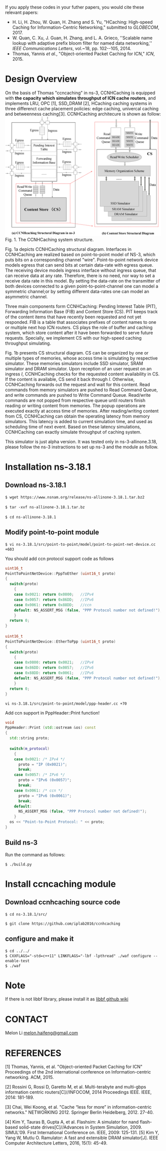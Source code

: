 
If you apply these codes in your futher papers, you would cite these relevant papers:
- H. Li, H. Zhou, W. Quan, H. Zhang and S. Yu, "HCaching: High-speed Caching for Information-Centric Networking," submitted to *GLOBECOM*, 2017.
- W. Quan, C. Xu, J. Guan, H. Zhang, and L. A. Grieco, ''Scalable name lookup with adaptive prefix bloom filter for named data networking,'' *IEEE Communications Letters*, vol.~18, pp. 102--105, 2014.
- Thomas, Yannis *et al.*, "Object-oriented Packet Caching for ICN," *ICN*, 2015.


# Design Overview
On the basis of Thomas "ccncaching" in ns-3, CCNHCaching is equipped with **the capacity which simulates throughput of ICN cache routers**, and implements LRU, OPC [1], SSD\_DRAM [2], HCaching caching systems in three differenct cache placement policies: edge caching, univercal caching and betweenness caching[3].
CCNHCaching architecure is shown as follow:
![](https://github.com/iplab2016/wiki/blob/master/ccncaching-HCaching/images/ccnhcaching-v3.jpg)
Fig. 1. The CCNHCaching system structure.


Fig. 1a depicts CCNHCaching structural diagram.
Interfaces in CCNHCaching are realized based on point-to-point model of NS-3, which puts bits on a corresponding channel "wire".
Point-to-point network device models egress that can send bits at certain data-rate with egress queue.
The receiving device models ingress interface without ingress queue, that can receive data at any rate.
Therefore, there is no need, nor way to set a receive data rate in this model.
By setting the data-rate on the transmitter of both devices connected to a given point-to-point-channel one can model a symmetric channel;or by setting different data-rates one can model an asymmetric channel.

Three main components form CCNHCaching: Pending Interest Table (PIT), Forwarding Information Base (FIB) and Content Store (CS).
PIT keeps track of the content items that have recently been requested and not yet responded.
FIB is a table that associates prefixes of content names to one or multiple next hop ICN routers.
CS plays the role of buffer and caching system, which store content after it have been forwarded to serve future requests.
Specially, we implement CS with our high-speed caching throughput simulating.

Fig. 1b presents CS structural diagram.
CS can be organized by one or multiple types of memories, whose access time is simulating by respective simulator.
These memories simulators include SSD simulator, SRAM simulator and DRAM simulator. 
Upon reception of an user request on an ingress *I*, CCNHCaching checks for the requested content availability in CS.
If the content is available, CS send it back through *I*.
Otherwise, CCNHCaching forwards out the request and wait for this content.
Read commands from memory simulators are pushed to Read Command Queue, and write commands are pushed to Write Command Queue.
Read/write commands are not popped from respective queue until routers finish reading or writing content from memories.
The popup operations are executed exactly at access time of memories.
After reading/writing content from CS, CCNHCaching can obtain the operating latency from memory simulators.
This latency is added to current simulation time, and used as scheduling time of next event. 
Based on these latency simulations, CCNHCaching can exactly simulate throughput of caching system.



This simulator is just alpha version. 
It was tested only in ns-3-allinone.3.18, please follow the ns-3 instractions to set up ns-3 and the module as follow. 

# Installation ns-3.18.1

## Download ns-3.18.1 

```shell
$ wget https://www.nsnam.org/release/ns-allinone-3.18.1.tar.bz2

$ tar -xvf ns-allinone-3.18.1.tar.bz

$ cd ns-allinone-3.18.1
```

## Modify point-to-point module
```shell
$ vi ns-3.18.1/src/point-to-point/model/point-to-point-net-device.cc +603
```

You should add ccn protocol support code as follows
```cpp
uint16_t
PointToPointNetDevice::PppToEther (uint16_t proto)
{
  switch(proto)
    {
    case 0x0021: return 0x0800;   //IPv4
    case 0x0057: return 0x86DD;   //IPv6
    case 0x0061: return 0x88DD;   //ccn
    default: NS_ASSERT_MSG (false, "PPP Protocol number not defined!");
    }
  return 0;
}

uint16_t
PointToPointNetDevice::EtherToPpp (uint16_t proto)
{
  switch(proto)
    {
    case 0x0800: return 0x0021;   //IPv4
    case 0x86DD: return 0x0057;   //IPv6
    case 0x88DD: return 0x0061;   //IPv6
    default: NS_ASSERT_MSG (false, "PPP Protocol number not defined!");
    }
  return 0;
}
```

```shell
vi ns-3.18.1/src/point-to-point/model/ppp-header.cc +70
```
Add ccn support in PppHeader::Print function!
```cpp
void
PppHeader::Print (std::ostream &os) const
{
  std::string proto;

  switch(m_protocol)
    {
    case 0x0021: /* IPv4 */
      proto = "IP (0x0021)";
      break;
    case 0x0057: /* IPv6 */
      proto = "IPv6 (0x0057)";
      break;
    case 0x0061: /* ccn */
      proto = "IPv6 (0x0061)";
      break;
    default:
      NS_ASSERT_MSG (false, "PPP Protocol number not defined!");
    }
  os << "Point-to-Point Protocol: " << proto;
}
```
## Build ns-3
Run the command as follows:
```shell
$ ./build.py
```


# Install ccncaching module

## Download ccnhcaching source code
```shell
$ cd ns-3.18.1/src/
```

```shell
$ git clone https://github.com/iplab2016/ccnhcaching
```




## configure and make it

```shell
$ cd ../../
$ CXXFLAGS="-std=c++11" LINKFLAGS="-lbf -lpthread" ./waf configure --enable-test
$ ./waf
```

# Note
If there is not libbf library, please install it as [libbf github wiki](https://github.com/iplab2016/libbf)

# CONTACT
Melon Li
melon.haifeng@gmail.com

# REFERENCES
[1] Thomas, Yannis, et al. "Object-oriented Packet Caching for ICN" Proceedings of the 2nd international conference on Information-centric networking. ACM, 2015.

[2] Rossini G, Rossi D, Garetto M, et al. Multi-terabyte and multi-gbps information centric routers[C]//INFOCOM, 2014 Proceedings IEEE. IEEE, 2014: 181-189.

[3] Chai, Wei Koong, et al. "Cache “less for more” in information-centric networks." NETWORKING 2012. Springer Berlin Heidelberg, 2012. 27-40.

[4] Kim Y, Tauras B, Gupta A, et al. Flashsim: A simulator for nand flash-based solid-state drives[C]//Advances in System Simulation, 2009. SIMUL'09. First International Conference on. IEEE, 2009: 125-131.
[5] Kim Y, Yang W, Mutlu O. Ramulator: A fast and extensible DRAM simulator[J]. IEEE Computer Architecture Letters, 2016, 15(1): 45-49.

